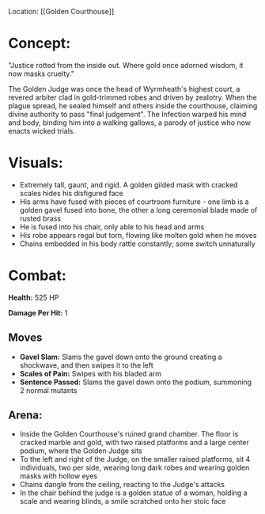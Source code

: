 
Location: [[Golden Courthouse]]


# **Concept:**

"Justice rotted from the inside out. Where gold once adorned wisdom, it now masks cruelty."

The Golden Judge was once the head of Wyrmheath's highest court, a revered arbiter clad in gold-trimmed robes and driven by zealotry. When the plague spread, he sealed himself and others inside the courthouse, claiming divine authority to pass "final judgement". The Infection warped his mind and body, binding him into a walking gallows, a parody of justice who now enacts wicked trials.



# Visuals:

- Extremely tall, gaunt, and rigid. A golden gilded mask with cracked scales hides his disfigured face
- His arms have fused with pieces of courtroom furniture - one limb is a golden gavel fused into bone, the other a long ceremonial blade made of rusted brass
- He is fused into his chair, only able to his head and arms
- His robe appears regal but torn, flowing like molten gold when he moves
- Chains embedded in his body rattle constantly; some switch unnaturally

# Combat:

**Health:** 525 HP

**Damage Per Hit:** 1

## Moves

- **Gavel Slam:** Slams the gavel down onto the ground creating a shockwave, and then swipes it to the left
- **Scales of Pain:** Swipes with his bladed arm
- **Sentence Passed:** Slams the gavel down onto the podium, summoning 2 normal mutants


## Arena:

- Inside the Golden Courthouse's ruined grand chamber. The floor is cracked marble and gold, with two raised platforms and a large center podium, where the Golden Judge sits
- To the left and right of the Judge, on the smaller raised platforms, sit 4 individuals, two per side, wearing long dark robes and wearing golden masks with hollow eyes
- Chains dangle from the ceiling, reacting to the Judge's attacks
- In the chair behind the judge is a golden statue of a woman, holding a scale and wearing blinds, a smile scratched onto her stoic face